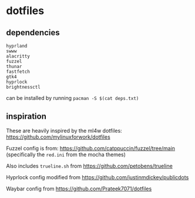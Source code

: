 # dotfiles

## dependencies
```
hyprland
swww
alacritty
fuzzel
thunar
fastfetch
gtk4
hyprlock
brightnessctl
```
can be installed by running `pacman -S $(cat deps.txt)`

## inspiration

These are heavily inspired by the ml4w dotfiles: https://github.com/mylinuxforwork/dotfiles

Fuzzel config is from: https://github.com/catppuccin/fuzzel/tree/main (specifically the `red.ini` from the mocha themes)

Also includes `trueline.sh` from  https://github.com/petobens/trueline

Hyprlock config modified from https://github.com/justinmdickey/publicdots

Waybar config from https://github.com/Prateek7071/dotfiles
